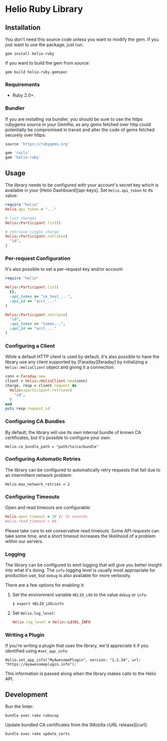 # Helio Ruby Library

## Installation

You don't need this source code unless you want to modify the gem. If you just
want to use the package, just run:

    gem install helio-ruby

If you want to build the gem from source:

    gem build helio-ruby.gemspec

### Requirements

* Ruby 2.0+.

### Bundler

If you are installing via bundler, you should be sure to use the https rubygems
source in your Gemfile, as any gems fetched over http could potentially be
compromised in transit and alter the code of gems fetched securely over https:

``` ruby
source 'https://rubygems.org'

gem 'rails'
gem 'helio-ruby'
```

## Usage

The library needs to be configured with your account's secret key which is
available in your [Helio Dashboard][api-keys]. Set `Helio.api_token` to its
value:

``` ruby
require "helio"
Helio.api_token = "..."

# list charges
Helio::Participant.list()

# retrieve single charge
Helio::Participant.retrieve(
  "id",
)
```

### Per-request Configuration

It's also possible to set a per-request key and/or account:

``` ruby
require "helio"

Helio::Participant.list(
  {},
  :api_token => "sk_test_...",
  :api_id => "acct_..."
)

Helio::Participant.retrieve(
  "id",
  :api_token => "token...",
  :api_id => "acct_..."
)
```

### Configuring a Client

While a default HTTP client is used by default, it's also possible to have the
library use any client supported by [Faraday][faraday] by initializing a
`Helio::HelioClient` object and giving it a connection:

``` ruby
conn = Faraday.new
client = Helio::HelioClient.new(conn)
charge, resp = client.request do
  Helio::participant.retrieve(
    "id",
  )
end
puts resp.request_id
```

### Configuring CA Bundles

By default, the library will use its own internal bundle of known CA
certificates, but it's possible to configure your own:

    Helio.ca_bundle_path = "path/to/ca/bundle"

### Configuring Automatic Retries

The library can be configured to automatically retry requests that fail due to
an intermittent network problem:

    Helio.max_network_retries = 2

### Configuring Timeouts

Open and read timeouts are configurable:

```ruby
Helio.open_timeout = 30 // in seconds
Helio.read_timeout = 80
```

Please take care to set conservative read timeouts. Some API requests can take
some time, and a short timeout increases the likelihood of a problem within our
servers.

### Logging

The library can be configured to emit logging that will give you better insight
into what it's doing. The `info` logging level is usually most appropriate for
production use, but `debug` is also available for more verbosity.

There are a few options for enabling it:

1. Set the environment variable `HELIO_LOG` to the value `debug` or `info`:
   ```
   $ export HELIO_LOG=info
   ```

2. Set `Helio.log_level`:
   ``` ruby
   Helio.log_level = Helio::LEVEL_INFO
   ```

### Writing a Plugin

If you're writing a plugin that uses the library, we'd appreciate it if you
identified using `#set_app_info`:

    Helio.set_app_info("MyAwesomePlugin", version: "1.2.34", url: "https://myawesomeplugin.info");

This information is passed along when the library makes calls to the Helio
API.

## Development

Run the linter:

    bundle exec rake rubocop

Update bundled CA certificates from the [Mozilla cURL release][curl]:

    bundle exec rake update_certs

<!--
# vim: set tw=79:
-->
